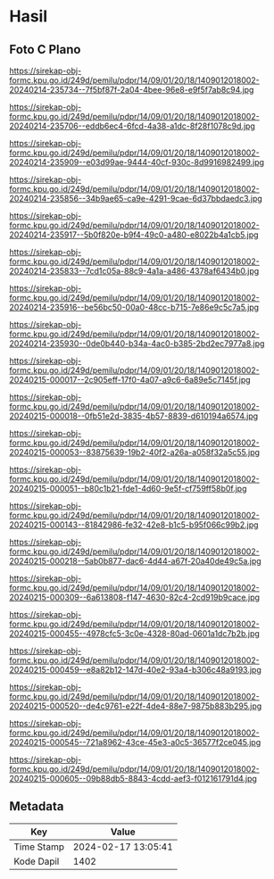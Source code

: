# Hasil

## Foto C Plano

https://sirekap-obj-formc.kpu.go.id/249d/pemilu/pdpr/14/09/01/20/18/1409012018002-20240214-235734--7f5bf87f-2a04-4bee-96e8-e9f5f7ab8c94.jpg

https://sirekap-obj-formc.kpu.go.id/249d/pemilu/pdpr/14/09/01/20/18/1409012018002-20240214-235706--eddb6ec4-6fcd-4a38-a1dc-8f28f1078c9d.jpg

https://sirekap-obj-formc.kpu.go.id/249d/pemilu/pdpr/14/09/01/20/18/1409012018002-20240214-235909--e03d99ae-9444-40cf-930c-8d9916982499.jpg

https://sirekap-obj-formc.kpu.go.id/249d/pemilu/pdpr/14/09/01/20/18/1409012018002-20240214-235856--34b9ae65-ca9e-4291-9cae-6d37bbdaedc3.jpg

https://sirekap-obj-formc.kpu.go.id/249d/pemilu/pdpr/14/09/01/20/18/1409012018002-20240214-235917--5b0f820e-b9f4-49c0-a480-e8022b4a1cb5.jpg

https://sirekap-obj-formc.kpu.go.id/249d/pemilu/pdpr/14/09/01/20/18/1409012018002-20240214-235833--7cd1c05a-88c9-4a1a-a486-4378af6434b0.jpg

https://sirekap-obj-formc.kpu.go.id/249d/pemilu/pdpr/14/09/01/20/18/1409012018002-20240214-235916--be56bc50-00a0-48cc-b715-7e86e9c5c7a5.jpg

https://sirekap-obj-formc.kpu.go.id/249d/pemilu/pdpr/14/09/01/20/18/1409012018002-20240214-235930--0de0b440-b34a-4ac0-b385-2bd2ec7977a8.jpg

https://sirekap-obj-formc.kpu.go.id/249d/pemilu/pdpr/14/09/01/20/18/1409012018002-20240215-000017--2c905eff-17f0-4a07-a9c6-6a89e5c7145f.jpg

https://sirekap-obj-formc.kpu.go.id/249d/pemilu/pdpr/14/09/01/20/18/1409012018002-20240215-000018--0fb51e2d-3835-4b57-8839-d610194a6574.jpg

https://sirekap-obj-formc.kpu.go.id/249d/pemilu/pdpr/14/09/01/20/18/1409012018002-20240215-000053--83875639-19b2-40f2-a26a-a058f32a5c55.jpg

https://sirekap-obj-formc.kpu.go.id/249d/pemilu/pdpr/14/09/01/20/18/1409012018002-20240215-000051--b80c1b21-fde1-4d60-9e5f-cf759ff58b0f.jpg

https://sirekap-obj-formc.kpu.go.id/249d/pemilu/pdpr/14/09/01/20/18/1409012018002-20240215-000143--81842986-fe32-42e8-b1c5-b95f066c99b2.jpg

https://sirekap-obj-formc.kpu.go.id/249d/pemilu/pdpr/14/09/01/20/18/1409012018002-20240215-000218--5ab0b877-dac6-4d44-a67f-20a40de49c5a.jpg

https://sirekap-obj-formc.kpu.go.id/249d/pemilu/pdpr/14/09/01/20/18/1409012018002-20240215-000309--6a613808-f147-4630-82c4-2cd919b9cace.jpg

https://sirekap-obj-formc.kpu.go.id/249d/pemilu/pdpr/14/09/01/20/18/1409012018002-20240215-000455--4978cfc5-3c0e-4328-80ad-0601a1dc7b2b.jpg

https://sirekap-obj-formc.kpu.go.id/249d/pemilu/pdpr/14/09/01/20/18/1409012018002-20240215-000459--e8a82b12-147d-40e2-93a4-b306c48a9193.jpg

https://sirekap-obj-formc.kpu.go.id/249d/pemilu/pdpr/14/09/01/20/18/1409012018002-20240215-000520--de4c9761-e22f-4de4-88e7-9875b883b295.jpg

https://sirekap-obj-formc.kpu.go.id/249d/pemilu/pdpr/14/09/01/20/18/1409012018002-20240215-000545--721a8962-43ce-45e3-a0c5-36577f2ce045.jpg

https://sirekap-obj-formc.kpu.go.id/249d/pemilu/pdpr/14/09/01/20/18/1409012018002-20240215-000605--09b88db5-8843-4cdd-aef3-f012161791d4.jpg


## Metadata

| Key        | Value               |
| ---------- | ------------------- |
| Time Stamp | 2024-02-17 13:05:41 |
| Kode Dapil | 1402                |



